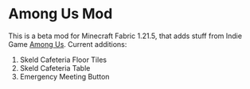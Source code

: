 # Among Us Mod
This is a beta mod for Minecraft Fabric 1.21.5, that adds stuff from Indie Game [Among Us](https://store.steampowered.com/app/945360/Among_Us).
Current additions:
 1. Skeld Cafeteria Floor Tiles
 2. Skeld Cafeteria Table
 3. Emergency Meeting Button

